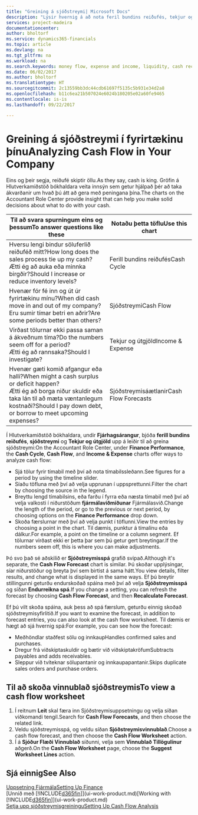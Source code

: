 ```yaml
---
title: "Greining á sjóðstreymi| Microsoft Docs"
description: "Lýsir hvernig á að nota feril bundins reiðufés, tekjur og útgjöld, sjóðstreymi og sjóðstreymisspá myndrit til að greina fortíð og framtíð streymi peninga inn og út úr fyrirtækinu þínu."
services: project-madeira
documentationcenter: 
author: bholtorf
ms.service: dynamics365-financials
ms.topic: article
ms.devlang: na
ms.tgt_pltfrm: na
ms.workload: na
ms.search.keywords: money flow, expense and income, liquidity, cash receipts minus cash payments, Cartera
ms.date: 06/02/2017
ms.author: bholtorf
ms.translationtype: HT
ms.sourcegitcommit: 2c13559bb3dc44cdb61697f5135c5b931e34d2a8
ms.openlocfilehash: b11c6ea21b507024e6024b180205e02a60fe9465
ms.contentlocale: is-is
ms.lasthandoff: 09/22/2017

---
```

# <a name="analyzing-cash-flow-in-your-company"></a><span data-ttu-id="f5511-103">Greining á sjóðstreymi í fyrirtækinu þínu</span><span class="sxs-lookup"><span data-stu-id="f5511-103">Analyzing Cash Flow in Your Company</span></span>
<span data-ttu-id="f5511-104">Eins og þeir segja, reiðufé skiptir öllu.</span><span class="sxs-lookup"><span data-stu-id="f5511-104">As they say, cash is king.</span></span> <span data-ttu-id="f5511-105">Gröfin á Hlutverkamiðstöð bókhaldara veita innsýn sem getur hjálpað þér að taka ákvarðanir um hvað þú átt að gera með peningana þína.</span><span class="sxs-lookup"><span data-stu-id="f5511-105">The charts on the Accountant Role Center provide insight that can help you make solid decisions about what to do with your cash.</span></span>  

| <span data-ttu-id="f5511-106">Til að svara spurningum eins og þessum</span><span class="sxs-lookup"><span data-stu-id="f5511-106">To answer questions like these</span></span> | <span data-ttu-id="f5511-107">Notaðu þetta töflu</span><span class="sxs-lookup"><span data-stu-id="f5511-107">Use this chart</span></span> |
| --- | --- |
| <span data-ttu-id="f5511-108">Hversu lengi bindur söluferlið reiðuféð mitt?</span><span class="sxs-lookup"><span data-stu-id="f5511-108">How long does the sales process tie up my cash?</span></span></br> <span data-ttu-id="f5511-109">Ætti ég að auka eða minnka birgðir?</span><span class="sxs-lookup"><span data-stu-id="f5511-109">Should I increase or reduce inventory levels?</span></span> |<span data-ttu-id="f5511-110">Ferill bundins reiðufés</span><span class="sxs-lookup"><span data-stu-id="f5511-110">Cash Cycle</span></span> |
| <span data-ttu-id="f5511-111">Hvenær fór fé inn og út úr fyrirtækinu mínu?</span><span class="sxs-lookup"><span data-stu-id="f5511-111">When did cash move in and out of my company?</span></span></br> <span data-ttu-id="f5511-112">Eru sumir tímar betri en aðrir?</span><span class="sxs-lookup"><span data-stu-id="f5511-112">Are some periods better than others?</span></span> |<span data-ttu-id="f5511-113">Sjóðstreymi</span><span class="sxs-lookup"><span data-stu-id="f5511-113">Cash Flow</span></span> |
| <span data-ttu-id="f5511-114">Virðast tölurnar ekki passa saman á ákveðnum tíma?</span><span class="sxs-lookup"><span data-stu-id="f5511-114">Do the numbers seem off for a period?</span></span></br> <span data-ttu-id="f5511-115">Ætti ég að rannsaka?</span><span class="sxs-lookup"><span data-stu-id="f5511-115">Should I investigate?</span></span> |<span data-ttu-id="f5511-116">Tekjur og útgjöld</span><span class="sxs-lookup"><span data-stu-id="f5511-116">Income & Expense</span></span> |
| <span data-ttu-id="f5511-117">Hvenær gæti komið afgangur eða halli?</span><span class="sxs-lookup"><span data-stu-id="f5511-117">When might a cash surplus or deficit happen?</span></span></br> <span data-ttu-id="f5511-118">Ætti ég að borga niður skuldir eða taka lán til að mæta væntanlegum kostnaði?</span><span class="sxs-lookup"><span data-stu-id="f5511-118">Should I pay down debt, or borrow to meet upcoming expenses?</span></span> |<span data-ttu-id="f5511-119">Sjóðstreymisáætlanir</span><span class="sxs-lookup"><span data-stu-id="f5511-119">Cash Flow Forecasts</span></span> |

<span data-ttu-id="f5511-120">Í Hlutverkamiðstöð bókhaldara, undir **Fjárhagsárangur**, bjóða **ferill bundins reiðufés**, **sjóðstreymi** og **Tekjur og útgjöld** upp á leiðir til að greina sjóðstreymi:</span><span class="sxs-lookup"><span data-stu-id="f5511-120">On the Accountant Role Center, under **Finance Performance**, the **Cash Cycle**, **Cash Flow**, and **Income & Expense** charts offer ways to analyze cash flow:</span></span>  

* <span data-ttu-id="f5511-121">Sjá tölur fyrir tímabil með því að nota tímabilssleðann.</span><span class="sxs-lookup"><span data-stu-id="f5511-121">See figures for a period by using the timeline slider.</span></span>  
* <span data-ttu-id="f5511-122">Síaðu töfluna með því að velja upprunan í uppsprettunni.</span><span class="sxs-lookup"><span data-stu-id="f5511-122">Filter the chart by choosing the source in the legend.</span></span>  
* <span data-ttu-id="f5511-123">Breyttu lengd tímabilsins, eða farðu í fyrra eða næsta tímabil með því að velja valkosti í niðurstöðum **fjármálaviðmiðunar** Fjármálasvið.</span><span class="sxs-lookup"><span data-stu-id="f5511-123">Change the length of the period, or go to the previous or next period, by choosing options on the **Finance Performance** drop down.</span></span>  
* <span data-ttu-id="f5511-124">Skoða færslurnar með því að velja punkt í töflunni.</span><span class="sxs-lookup"><span data-stu-id="f5511-124">View the entries by choosing a point in the chart.</span></span> <span data-ttu-id="f5511-125">Til dæmis, punktur á tímalínu eða dálkur.</span><span class="sxs-lookup"><span data-stu-id="f5511-125">For example, a point on the timeline or a column segment.</span></span> <span data-ttu-id="f5511-126">Ef tölurnar virðast ekki er þetta þar sem þú getur gert breytingar.</span><span class="sxs-lookup"><span data-stu-id="f5511-126">If the numbers seem off, this is where you can make adjustments.</span></span>  

<span data-ttu-id="f5511-127">Þó svo það sé aðskilið er **Sjóðstreymisspá** grafið svipað.</span><span class="sxs-lookup"><span data-stu-id="f5511-127">Although it's separate, the **Cash Flow Forecast** chart is similar.</span></span> <span data-ttu-id="f5511-128">Þú skoðar upplýsingar, síar niðurstöður og breyta því sem birtist á sama hátt.</span><span class="sxs-lookup"><span data-stu-id="f5511-128">You view details, filter results, and change what is displayed in the same ways.</span></span> <span data-ttu-id="f5511-129">Ef þú breytir stillingunni geturðu endurskoðað spáina með því að velja **Sjóðstreymisspá** og síðan **Endurreikna spá**.</span><span class="sxs-lookup"><span data-stu-id="f5511-129">If you change a setting, you can refresh the forecast by choosing **Cash Flow Forecast**, and then **Recalculate Forecast**.</span></span>

<span data-ttu-id="f5511-130">Ef þú vilt skoða spáina, auk þess að spá færslum, geturðu einnig skoðað sjóðstreymisyfirlitið.</span><span class="sxs-lookup"><span data-stu-id="f5511-130">If you want to examine the forecast, in addition to forecast entries, you can also look at the cash flow worksheet.</span></span> <span data-ttu-id="f5511-131">Til dæmis er hægt að sjá hvernig spá:</span><span class="sxs-lookup"><span data-stu-id="f5511-131">For example, you can see how the forecast:</span></span>

* <span data-ttu-id="f5511-132">Meðhöndlar staðfest sölu og innkaup</span><span class="sxs-lookup"><span data-stu-id="f5511-132">Handles confirmed sales and purchases.</span></span>  
* <span data-ttu-id="f5511-133">Dregur frá viðskiptaskuldir og bætir við viðskiptakröfum</span><span class="sxs-lookup"><span data-stu-id="f5511-133">Subtracts payables and adds receivables.</span></span>  
* <span data-ttu-id="f5511-134">Sleppur við tvíteknar sölupantanir og innkaupapantanir.</span><span class="sxs-lookup"><span data-stu-id="f5511-134">Skips duplicate sales orders and purchase orders.</span></span>  

## <a name="to-view-a-cash-flow-worksheet"></a><span data-ttu-id="f5511-135">Til að skoða vinnublað sjóðstreymis</span><span class="sxs-lookup"><span data-stu-id="f5511-135">To view a cash flow worksheet</span></span>
1. <span data-ttu-id="f5511-136">Í reitnum **Leit** skal færa inn Sjóðstreymisuppsetningu og velja síðan viðkomandi tengil.</span><span class="sxs-lookup"><span data-stu-id="f5511-136">Search for **Cash Flow Forecasts**, and then choose the related link.</span></span>  
2. <span data-ttu-id="f5511-137">Veldu sjóðstreymisspá, og veldu síðan **Sjóðstreymisvinnublað**.</span><span class="sxs-lookup"><span data-stu-id="f5511-137">Choose a cash flow forecast, and then choose the **Cash Flow Worksheet** action.</span></span>  
3. <span data-ttu-id="f5511-138">Í á **Sjóður Flæði Vinnublað** síðunni, velja sem **Vinnublað Tillögulínur** aðgerð.</span><span class="sxs-lookup"><span data-stu-id="f5511-138">On the **Cash Flow Worksheet** page, choose the **Suggest Worksheet Lines** action.</span></span>  

## <a name="see-also"></a><span data-ttu-id="f5511-139">Sjá einnig</span><span class="sxs-lookup"><span data-stu-id="f5511-139">See Also</span></span>
[<span data-ttu-id="f5511-140">Uppsetning Fjármála</span><span class="sxs-lookup"><span data-stu-id="f5511-140">Setting Up Finance</span></span>](finance-setup-finance.md)  
<span data-ttu-id="f5511-141">[Unnið með [!INCLUDE[d365fin](includes/d365fin_md.md)]](ui-work-product.md)</span><span class="sxs-lookup"><span data-stu-id="f5511-141">[Working with [!INCLUDE[d365fin](includes/d365fin_md.md)]](ui-work-product.md)</span></span>  
[<span data-ttu-id="f5511-142">Setja upp sjóðstreymisgreiningu</span><span class="sxs-lookup"><span data-stu-id="f5511-142">Setting Up Cash Flow Analysis</span></span>](finance-setup-cash-flow-analyses.md)  

